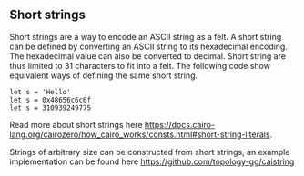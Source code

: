 ## Short strings

Short strings are a way to encode an ASCII string as a felt.
A short string can be defined by converting an ASCII string to its hexadecimal encoding.
The hexadecimal value can also be converted to decimal.
Short string are thus limited to 31 characters to fit into a felt.
The following code show equivalent ways of defining the same short string.
```
let s = 'Hello'
let s = 0x48656c6c6f
let s = 310939249775
```

Read more about short strings here https://docs.cairo-lang.org/cairozero/how_cairo_works/consts.html#short-string-literals.

Strings of arbitrary size can be constructed from short strings, an example implementation can be found here https://github.com/topology-gg/caistring
